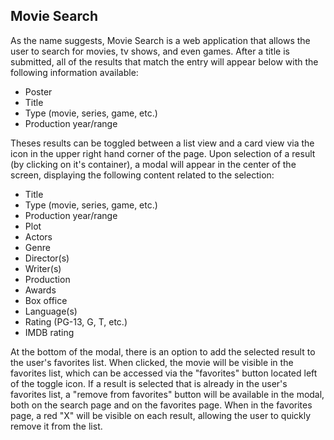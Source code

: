 ## Movie Search
As the name suggests, Movie Search is a web application that allows the user to search for movies, tv shows, and even games. After a title is submitted, all of the results that match the entry will appear below with the following information available:
* Poster
* Title
* Type (movie, series, game, etc.)
* Production year/range

Theses results can be toggled between a list view and a card view via the icon in the upper right hand corner of the page. Upon selection of a result (by clicking on it's container), a modal will appear in the center of the screen, displaying the following content related to the selection:
* Title
* Type (movie, series, game, etc.)
* Production year/range
* Plot
* Actors
* Genre
* Director(s)
* Writer(s)
* Production
* Awards
* Box office
* Language(s)
* Rating (PG-13, G, T, etc.)
* IMDB rating

At the bottom of the modal, there is an option to add the selected result to the user's favorites list. When clicked, the movie will be visible in the favorites list, which can be accessed via the "favorites" button located left of the toggle icon. If a result is selected that is already in the user's favorites list, a "remove from favorites" button will be available in the modal, both on the search page and on the favorites page. When in the favorites page, a red "X" will be visible on each result, allowing the user to quickly remove it from the list.
